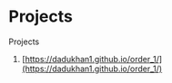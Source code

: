 # Projects 

Projects 

1.  [https://dadukhan1.github.io/order_1/](https://dadukhan1.github.io/order_1/)
